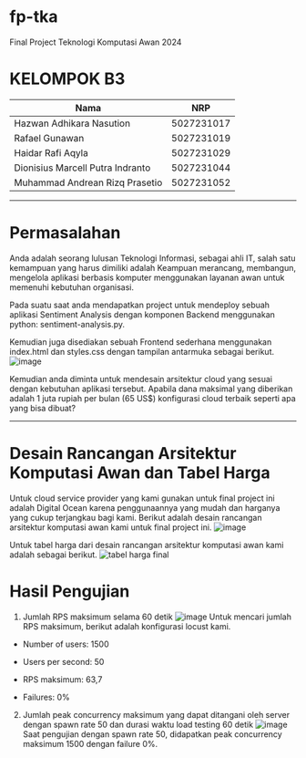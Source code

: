 # fp-tka
Final Project Teknologi Komputasi Awan 2024
# KELOMPOK B3 #
| Nama      | NRP         |
  |-----------|-------------|
  | Hazwan Adhikara Nasution | 5027231017   |
  | Rafael Gunawan | 5027231019  |  
  | Haidar Rafi Aqyla  | 5027231029  |
  | Dionisius Marcell Putra Indranto  | 5027231044  |
  | Muhammad Andrean Rizq Prasetio  | 5027231052  |

---
# Permasalahan #
Anda adalah seorang lulusan Teknologi Informasi, sebagai ahli IT, salah satu kemampuan yang harus dimiliki adalah Keampuan merancang, membangun, mengelola aplikasi berbasis komputer menggunakan layanan awan untuk memenuhi kebutuhan organisasi.

Pada suatu saat anda mendapatkan project untuk mendeploy sebuah aplikasi Sentiment Analysis dengan komponen Backend menggunakan python: sentiment-analysis.py.

Kemudian juga disediakan sebuah Frontend sederhana menggunakan index.html dan styles.css dengan tampilan antarmuka sebagai berikut.
![image](https://github.com/haidarRA/fp-tka/assets/149871906/eaad3cf1-0214-492a-b506-6882d98b5e53)

Kemudian anda diminta untuk mendesain arsitektur cloud yang sesuai dengan kebutuhan aplikasi tersebut. Apabila dana maksimal yang diberikan adalah 1 juta rupiah per bulan (65 US$) konfigurasi cloud terbaik seperti apa yang bisa dibuat?

---
# Desain Rancangan Arsitektur Komputasi Awan dan Tabel Harga #
Untuk cloud service provider yang kami gunakan untuk final project ini adalah Digital Ocean karena penggunaannya yang mudah dan harganya yang cukup terjangkau bagi kami.
Berikut adalah desain rancangan arsitektur komputasi awan kami untuk final project ini.
![image](https://github.com/haidarRA/fp-tka/assets/149871906/6519a2c2-4620-495d-b06d-dd0a926b124a)

Untuk tabel harga dari desain rancangan arsitektur komputasi awan kami adalah sebagai berikut.
![tabel harga final](https://github.com/haidarRA/fp-tka/assets/149871906/37452e73-5086-4d69-92c4-27f9bba19e6f)

# Hasil Pengujian
1. Jumlah RPS maksimum selama 60 detik
![image](https://github.com/haidarRA/fp-tka/assets/149871906/7f90fe62-7faf-42a9-82cb-f1068bcea334)
Untuk mencari jumlah RPS maksimum, berikut adalah konfigurasi locust kami.

* Number of users: 1500

* Users per second: 50

* RPS maksimum: 63,7

* Failures: 0%

2. Jumlah peak concurrency maksimum yang dapat ditangani oleh server dengan spawn rate 50 dan durasi waktu load testing 60 detik
![image](https://github.com/haidarRA/fp-tka/assets/149871906/724a6dc6-0ffd-4e0e-a892-bb93ff1e94d4)
Saat pengujian dengan spawn rate 50, didapatkan peak concurrency maksimum 1500 dengan failure 0%.
